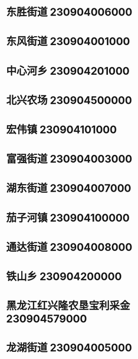 # 东胜街道 230904006000
# 东风街道 230904001000
# 中心河乡 230904201000
# 北兴农场 230904500000
# 宏伟镇 230904101000
# 富强街道 230904003000
# 湖东街道 230904007000
# 茄子河镇 230904100000
# 通达街道 230904008000
# 铁山乡 230904200000
# 黑龙江红兴隆农垦宝利采金 230904579000
# 龙湖街道 230904005000
